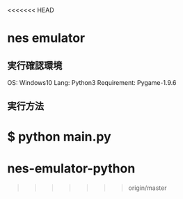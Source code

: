 <<<<<<< HEAD
# nes emulator

## 実行確認環境
OS: Windows10
Lang: Python3
Requirement: Pygame-1.9.6

## 実行方法
$ python main.py <rom-path>
=======
# nes-emulator-python
>>>>>>> origin/master
